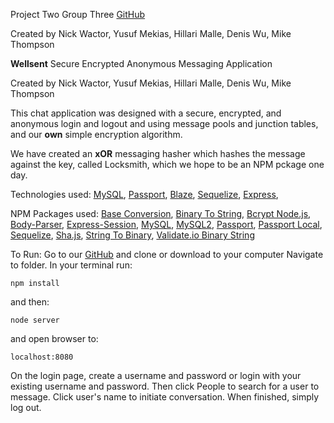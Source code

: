 Project Two Group Three [GitHub](http://github.com/nwactor/wellsent)

Created by Nick Wactor, Yusuf Mekias, Hillari Malle, Denis Wu, Mike Thompson

**Wellsent** Secure Encrypted Anonymous Messaging Application

Created by Nick Wactor, Yusuf Mekias, Hillari Malle, Denis Wu, Mike Thompson

This chat application was designed with a secure, encrypted, and anonymous login and logout and using message pools and junction tables, and our **own** simple encryption algorithm. 

We have created an **xOR** messaging hasher which hashes the message against the key, called Locksmith, which we hope to be an NPM pckage one day.

Technologies used:
[MySQL](https://www.mysql.com/),
[Passport](http://www.passportjs.org/),
[Blaze](https://www.blazeui.com/),
[Sequelize](http://docs.sequelizejs.com/),
[Express](https://expressjs.com/),


NPM Packages used:
[Base Conversion](https://www.npmjs.com/package/base-conversion),
[Binary To String](https://www.npmjs.com/package/binary-to-string),
[Bcrypt Node.js](https://www.npmjs.com/package/bcrypt-nodejs),
[Body-Parser](https://www.npmjs.com/package/body-parser),
[Express-Session](https://www.npmjs.com/package/express-session),
[MySQL](https://www.npmjs.com/package/mysql),
[MySQL2](https://www.npmjs.com/package/mysql2),
[Passport](https://www.npmjs.com/package/passport),
[Passport Local](https://www.npmjs.com/package/passport-local),
[Sequelize](https://www.npmjs.com/package/sequelize),
[Sha.js](https://www.npmjs.com/package/sha.js),
[String To Binary](https://www.npmjs.com/package/string-to-binary),
[Validate.io Binary String](https://www.npmjs.com/package/validate.io-binary-string)

To Run:
Go to our [GitHub](http://github.com/nwactor/wellsent) and clone or download to your computer
Navigate to folder.
In your terminal run:

```
npm install
```
and then:

```
node server
```
and open browser to:
```
localhost:8080
```
On the login page, create a username and password or login with your existing username and password. Then click People to search for a user to message. Click user's name to initiate conversation. When finished, simply log out.







